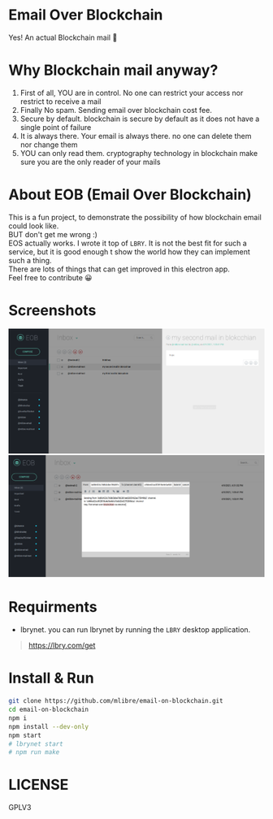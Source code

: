 # Email Over Blockchain
Yes! An actual Blockchain mail :green_heart:

# Why Blockchain mail anyway?
1. First of all, YOU are in control. No one can restrict your access nor restrict to receive a mail
2. Finally No spam. Sending email over blockchain cost fee.
3. Secure by default. blockchain is secure by default as it does not have a single point of failure
4. It is always there. Your email is always there. no one can delete them nor change them
5. YOU can only read them. cryptography technology in blockchain make sure you are the only reader of your mails

# About EOB (Email Over Blockchain)
This is a fun project, to demonstrate the possibility of how blockchain email could look like.  
BUT don't get me wrong :)  
EOS actually works. I wrote it top of `LBRY`.  It is not the best fit for such a service, but it is good enough t show the world how they can implement such a thing.  
There are lots of things that can get improved in this electron app.  
Feel free to contribute :grinning: 

# Screenshots
![screenshot](screenshot.png)
![screenshot](screenshot_2.png)

# Requirments
* lbrynet. you can run lbrynet by running the `LBRY` desktop application.
> https://lbry.com/get

# Install & Run
```bash
git clone https://github.com/mlibre/email-on-blockchain.git
cd email-on-blockchain
npm i
npm install --dev-only
npm start
# lbrynet start
# npm run make
```

# LICENSE
GPLV3
